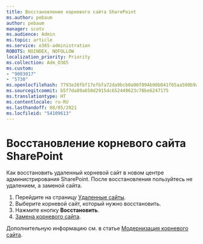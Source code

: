 ```yaml
---
title: Восстановление корневого сайта SharePoint
ms.author: pebaum
author: pebaum
manager: scotv
ms.audience: Admin
ms.topic: article
ms.service: o365-administration
ROBOTS: NOINDEX, NOFOLLOW
localization_priority: Priority
ms.collection: Adm_O365
ms.custom:
- "9003017"
- "5730"
ms.openlocfilehash: 7793e28fbf17efbfa72da9bcb0a06f094b90b041f65aa500b9ab85010c234a02
ms.sourcegitcommit: b5f7da89a650d2915dc652449623c78be6247175
ms.translationtype: HT
ms.contentlocale: ru-RU
ms.lasthandoff: 08/05/2021
ms.locfileid: "54109613"
---
```

# <a name="restore-the-sharepoint-root-site"></a>Восстановление корневого сайта SharePoint

Как восстановить удаленный корневой сайт в новом центре администрирования SharePoint. После восстановления пользуйтесь не удалением, а заменой сайта.

1. Перейдите на страницу [Удаленные сайты](https://admin.microsoft.com/sharepoint?page=recycleBin&modern=true). 
2. Выберите корневой сайт, который нужно восстановить.
3. Нажмите кнопку **Восстановить**. 
4. [Замена корневого сайта](https://docs.microsoft.com/sharepoint/troubleshoot/sites/url-that-resides-under-root-site-collection-is-broken).

Дополнительную информацию см. в статье [Модернизация корневого сайта](https://docs.microsoft.com/sharepoint/modern-root-site).
